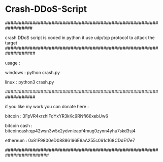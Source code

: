 # Crash-DDoS-Script
##################################################################

crash DDoS script is coded in python 
it use udp/tcp protocol to attack the target
###################################################################

usage :

windows : python crash.py

linux : python3 crash.py

###################################################################

if you like my work you can donate here :

bitcoin : 3FpVR4xrzhiFqYxYR3kKc9RNfi66xebUw6

bitcoin cash : bitcoincash:qp42wsn3w5x2ydvnleapf4mug0zynn4yhu7skd3sj4

ethereum : 0x81F9800eD08886196E8aA255c061c168CDdE17e7

########################################################################
